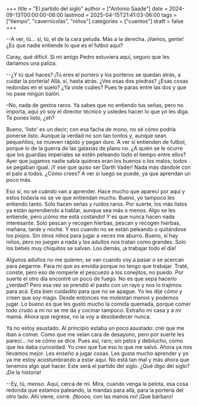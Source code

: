 +++
title = "El partido del siglo"
author = ["Antonio Saade"]
date = 2024-09-13T00:00:00-06:00
lastmod = 2025-04-15T21:41:03-06:00
tags = ["tiempo", "cavernícolas", "niños"]
categories = ["cuentos"]
draft = false
+++

--A ver, tú... sí, tú, el de la cara peluda. Más a la derecha. ¡Vamos, gente! ¿Es que nadie entiende lo que es el futbol aquí?

Caray, qué difícil. Si mi amigo Pedro estuviera aquí, seguro que les daríamos una paliza.

--¿Y tú qué haces? ¡Tú eres el portero y los porteros se quedan atrás, a cuidar la portería! Allá, sí, hasta atrás. ¿Ves esas dos piedras? ¿Esas cosas redondas en el suelo? ¿Ya viste cuáles? Pues te paras entre las dos y que no pase ningún balón.

–No, nada de gestos raros. Ya sabes que no entiendo tus señas, pero no importa, aquí yo soy el director técnico y ustedes hacen lo que yo les diga. Te pones listo, ¿eh?

Bueno, 'listo' es un decir; con esa facha de mono, no sé cómo podría ponerse listo. Aunque la verdad no son tan tontos y, aunque sean pequeñitos, se mueven rápido y pegan duro. A ver si entienden de futbol, porque lo de la guerra de las galaxias de plano no. ¿A quién se le ocurre que los guardias imperiales se estén peleando todo el tiempo entre ellos? Ayer que jugamos nadie sabía quiénes eran los buenos o los malos; todos se pegaban igual. ¡Y ese que quiso ser Darth Vader! Nada más dándole con el palo a todos. ¿Cómo crees? A ver si luego se puede, ya que aprendan un poco más.

Eso sí, no sé cuándo van a aprender. Hace mucho que aparecí por aquí y estos todavía no se ve que entiendan mucho. Bueno, yo tampoco les entiendo tanto. Solo hacen señas y ruidos raros. Por suerte, los más listos ya están aprendiendo a hablar, aunque sea más o menos. Algo se les entiende, pero ¡cómo me está costando! Y es que nunca hacen nada interesante. Solo pescan y recogen hierbas, pescan y recogen hierbas, mañana, tarde y noche. Y eso cuando no se están peleando o quitándose los piojos. Sin otros niños para jugar a veces me aburro. Bueno, sí hay niños, pero no juegan a nada y los adultos nos tratan como grandes. Solo los bebés muy chiquitos se salvan. Los demás, ¡a trabajar todo el día!

Algunos adultos no me quieren; se van cuando voy a pasar o se acercan para pegarme. Para mí que es envidia porque no tengo que trabajar. Traté, conste, pero eso de romperle el pescuezo a los conejitos, no puedo. Por suerte el otro día encontré un poco de fuego. No es que sepa hacerlo ¿verdad? Pero esa vez se prendió el pasto con un rayo y nos lo trajimos para acá. Esta bien cuidadito para que no se apague. Yo les dije cómo y creen que soy mago. Desde entonces me molestan menos y podemos jugar. Lo bueno es que les gustó mucho la comida quemada, porque comer todo crudo a mí no se me da y cocinar tampoco. Extraño mi casa y a mi mamá. Ahora que regrese, no la voy a desobedecer nunca.

Ya no estoy asustado. Al principio estaba un poco asustado: creí que me iban a comer. Como que me veían cara de desayuno, pero por suerte les parecí... no se cómo se dice. Pues así, raro; sin pelos y debilucho, como que les daba curiosidad. Yo creo que fue eso lo que me salvó. Ahora ya nos llevamos mejor. Les enseño a jugar cosas. Les gusta mucho aprender y yo ya me estoy acostumbrando a estar aquí. No está tan mal y más ahora que tenemos algo qué hacer. Este será el partido del siglo. ¿Qué digo del siglo? ¡De la historia!

--Ey, tú, menso. Aquí, cerca de mí. Mira, cuando venga la pelota, esa cosa redonda que estamos pateando, la mandas para allá, para la portería del otro lado. Ahí viene, corre. ¡Noooo, con las manos no! ¡Que bárbaro!

